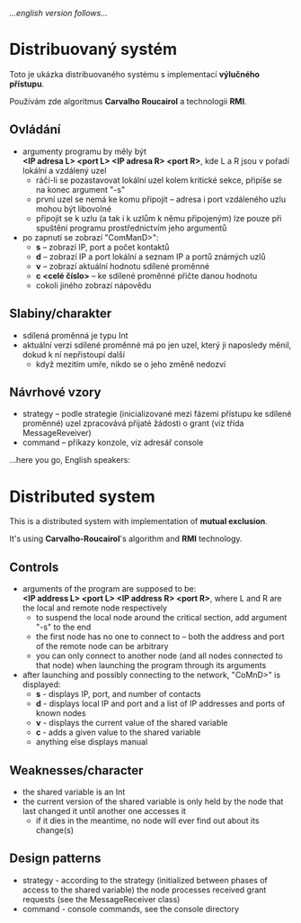_...english version follows..._

# Distribuovaný systém
Toto je ukázka distribuovaného systému s implementací **výlučného přístupu**.

Používám zde algoritmus **Carvalho Roucairol** a technologii **RMI**.

## Ovládání
- argumenty programu by měly být **<IP adresa L> <port L> <IP adresa R> <port R>**, kde L a R jsou v pořadí lokální a vzdálený uzel
  - ráčí-li se pozastavovat lokální uzel kolem kritické sekce, připíše se na konec argument "-s"
  - první uzel se nemá ke komu připojit – adresa i port vzdáleného uzlu mohou být libovolné
  - připojit se k uzlu (a tak i k uzlům k němu připojeným) lze pouze při spuštění programu prostřednictvím jeho argumentů
- po zapnutí se zobrazí "ComManD>":
  - **s** – zobrazí IP, port a počet kontaktů
  - **d** – zobrazí IP a port lokální a seznam IP a portů známých uzlů
  - **v** – zobrazí aktuální hodnotu sdílené proměnné
  - **c <celé číslo>** – ke sdílené proměnné přičte danou hodnotu
  - cokoli jiného zobrazí nápovědu

## Slabiny/charakter
- sdílená proměnná je typu Int
- aktuální verzi sdílené proměnné má po jen uzel, který ji naposledy měnil, dokud k ní nepřistoupí další
  - když mezitím umře, nikdo se o jeho změně nedozví

## Návrhové vzory
- strategy – podle strategie (inicializované mezi fázemi přístupu ke sdílené proměnné) uzel zpracovává přijaté žádosti o grant (viz třída MessageReveiver)
- command – příkazy konzole, viz adresář console

...here you go, English speakers:

# Distributed system
This is a distributed system with implementation of **mutual exclusion**.

It's using **Carvalho-Roucairol**'s algorithm and **RMI** technology.

## Controls
- arguments of the program are supposed to be: **<IP address L> <port L> <IP address R> <port R>**, where L and R are the local and remote node respectively
  - to suspend the local node around the critical section, add argument "-s" to the end
  - the first node has no one to connect to – both the address and port of the remote node can be arbitrary
  - you can only connect to another node (and all nodes connected to that node) when launching the program through its arguments
- after launching and possibly connecting to the network, "CoMnD>" is displayed:
    - **s** - displays IP, port, and number of contacts
    - **d** - displays local IP and port and a list of IP addresses and ports of known nodes
    - **v** - displays the current value of the shared variable
    - **c <integer>** - adds a given value to the shared variable
    - anything else displays manual

## Weaknesses/character
- the shared variable is an Int
- the current version of the shared variable is only held by the node that last changed it until another one accesses it
  - if it dies in the meantime, no node will ever find out about its change(s)

## Design patterns
- strategy - according to the strategy (initialized between phases of access to the shared variable) the node processes received grant requests (see the MessageReceiver class)
- command - console commands, see the console directory